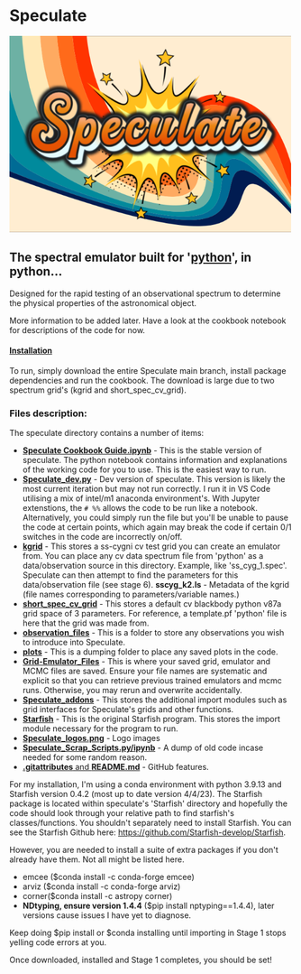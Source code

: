 # Speculate

<img src="logos/Speculate_logo2.png" width="500" align="centre"> 

## The spectral emulator built for '[python](https://github.com/agnwinds/python)', in python...

Designed for the rapid testing of an observational spectrum to determine the physical properties of the astronomical object. 

More information to be added later. Have a look at the cookbook notebook for descriptions of the code for now.  

#### <u>**Installation**</u>

To run, simply download the entire Speculate main branch, install package dependencies and run the cookbook. The download is large due to two spectrum grid's (kgrid and short_spec_cv_grid).

### Files description:
The speculate directory contains a number of items:
- <u>**Speculate Cookbook Guide.ipynb**</u> - This is the stable version of speculate. The python notebook contains information and explanations of the working code for you to use. This is the easiest way to run. 
- <u>**Speculate_dev.py**</u> - Dev version of speculate. This version is likely the most current iteration but may not run correctly. I run it in VS Code utilising a mix of intel/m1 anaconda environment's. With Jupyter extenstions, the `# %%` allows the code to be run like a notebook. Alternatively, you could simply run the file but you'll be unable to pause the code at certain points, which again may break the code if certain 0/1 switches in the code are incorrectly on/off.
- <u>**kgrid**</u> - This stores a ss-cygni cv test grid you can create an emulator from. You can place any cv data spectrum file from 'python' as a data/observation source in this directory. Example, like 'ss_cyg_1.spec'. Speculate can then attempt to find the parameters for this data/observation file (see stage 6). **sscyg_k2.ls** - Metadata of the kgrid (file names corresponding to parameters/variable names.)
- <u>**short_spec_cv_grid**</u> - This stores a default cv blackbody python v87a grid space of 3 parameters. For reference, a template.pf 'python' file is here that the grid was made from.
- <u>**observation_files**</u> - This is a folder to store any observations you wish to introduce into Speculate. 
- <u>**plots**</u> - This is a dumping folder to place any saved plots in the code.
- <u>**Grid-Emulator_Files**</u> - This is where your saved grid, emulator and MCMC files are saved. Ensure your file names are systematic and explicit so that you can retrieve previous trained emulators and mcmc runs. Otherwise, you may rerun and overwrite accidentally. 
- <u>**Speculate_addons**</u> - This stores the additional import modules such as grid interfaces for Speculate's grids and other functions.
- <u>**Starfish**</u> - This is the original Starfish program. This stores the import module necessary for the program to run.
- <u>**Speculate_logos.png**</u> - Logo images
- <u>**Speculate_Scrap_Scripts.py/ipynb**</u> - A dump of old code incase needed for some random reason.
- <u>**.gitattributes** and **README.md**</u> - GitHub features. 



For my installation, I'm using a conda environment with python 3.9.13 and Starfish version 0.4.2 (most up to date version 4/4/23). The Starfish package is located within speculate's 'Starfish' directory and hopefully the code should look through your relative path to find starfish's classes/functions. You shouldn't separately need to install Starfish. You can see the Starfish Github here: https://github.com/Starfish-develop/Starfish. 

However, you are needed to install a suite of extra packages if you don't already have them. Not all might be listed here. 
- emcee ($conda install -c conda-forge emcee)
- arviz ($conda install -c conda-forge arviz)
- corner($conda install -c astropy corner)
- **NDtyping, ensure version 1.4.4** ($pip install nptyping==1.4.4), later versions cause issues I have yet to diagnose.

Keep doing $pip install or $conda installing until importing in Stage 1 stops yelling code errors at you. 

Once downloaded, installed and Stage 1 completes, you should be set! 